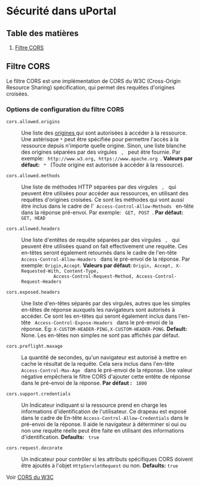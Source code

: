 # Sécurité dans uPortal

## Table des matières

1. [Filtre CORS](#filtre-cors)

## Filtre CORS

Le filtre CORS est une implémentation de CORS du W3C
(Cross-Origin Resource Sharing) spécification, qui
permet des requêtes d'origines croisées.

### Options de configuration du filtre CORS

<dl>
   <dt><code>cors.allowed.origins</code></dt>
   <dd>
      <p>Une liste des <a href="http://tools.ietf.org/html/rfc6454"> origines </a>
         qui sont autorisées à accéder à la ressource. Une astérisque <code>*</code> peut être
         spécifiée pour permettre l'accès à la ressource depuis n'importe quelle origine. Sinon,
         une liste blanche des origines séparées par des virgules <code> , </code> peut être fournie.
         Par exemple: <code> http://www.w3.org, https://www.apache.org </code>.
         <strong> Valeurs par défaut: </strong> <code> * </code> (Toute origine est autorisée à
         accéder à la ressource). </p>
   </dd>
   <dt><code>cors.allowed.methods</code></dt>
   <dd>
      <p>Une liste de méthodes HTTP séparées par des virgules <code> , </code> qui peuvent être utilisées pour accéder aux
         ressources, en utilisant des requêtes d'origines croisées. Ce sont les méthodes qui vont
         aussi être inclus dans le cadre de l'<code> Access-Control-Allow-Methods </code>
         en-tête dans la réponse pré-envoi. Par exemple: <code> GET, POST </code>.
         <strong> Par défaut: </strong> <code> GET, HEAD </code></p>
   </dd>
   <dt><code>cors.allowed.headers</code></dt>
   <dd>
      <p>Une liste d'entêtes de requête séparées par des virgules <code> , </code> qui peuvent être utilisées quand
         on fait effectivement une requête. Ces en-têtes seront également retournés dans le cadre
         de l'en-tête <code> Access-Control-Allow-Headers </code> dans le pré-envoi de la
         réponse. Par exemple: <code>Origin,Accept</code>. <strong> Valeurs par défaut: </strong>
         <code>Origin, Accept, X-Requested-With, Content-Type,
            Access-Control-Request-Method, Access-Control-Request-Headers</code></p>
   </dd>
   <dt><code>cors.exposed.headers</code></dt>
   <dd>
      <p>Une liste d'en-têtes séparés par des virgules, autres que les simples en-têtes de réponse 
         auxquels les navigateurs sont autorisés à accéder. Ce sont les en-têtes qui seront également 
         inclus dans l'en-tête <code> Access-Control-Expose-Headers </code> dans le pré-envoi de la réponse. Eg:
         <code>X-CUSTOM-HEADER-PING,X-CUSTOM-HEADER-PONG</code>.
         <strong>Default:</strong> None. Les en-têtes non simples ne sont pas affichés par défaut.</p>
   </dd>
   <dt><code>cors.preflight.maxage</code></dt>
   <dd>
      <p>La quantité de secondes, qu'un navigateur est autorisé à mettre en cache le résultat de la 
         requête. Cela sera inclus dans l'en-tête 
         <code> Access-Control-Max-Age </code> dans le pré-envoi de la réponse. 
         Une valeur négative empêchera le filtre CORS d'ajouter cette entête de réponse 
         dans le pré-envoi de la réponse. <strong> Par défaut :</strong> 
         <code> 1800 </code></p>
   </dd>
   <dt><code>cors.support.credentials</code></dt>
   <dd>
      <p> Un Indicateur indiquant si la ressource prend en charge les informations d'identification de l'utilisateur.
         Ce drapeau est exposé dans le cadre de
         En-tête <code>Access-Control-Allow-Credentials</code> dans le pré-envoi de la 
         réponse. Il aide le navigateur à déterminer si oui ou non une requête réelle
         peut être faite en utilisant des informations d'identification. <strong>Defaults:</strong>
         <code> true </code> </p>
   </dd>
   <dt><code>cors.request.decorate</code></dt>
   <dd>
      <p>Un indicateur pour contrôler si les attributs spécifiques CORS doivent être ajoutés à
         l'objet <code>HttpServletRequest</code> ou non. <strong>Defaults:</strong>
         <code>true</code></p>
   </dd>
</dl>

Voir [CORS du W3C](http://www.w3.org/TR/cors/)